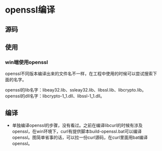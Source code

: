 # openssl编译

## 源码

## 使用
### win端使用openssl
openssl不同版本编译出来的文件名不一样，在工程中使用的时候可以尝试搜索下面的名字。

openssl的lib名字：libeay32.lib、ssleay32.lib、libssl.lib、libcrypto.lib。
openssl的dll名字：libcrypto-1_1.dll、libssl-1_1.dll。


## 编译
* 单独编译openssl的步骤，没有看过。之前在编译libcurl的时候有涉及openssl，在win环境下，curl有提供脚本build-openssl.bat可以编译openssl。图简单省事的话，可以拉一份curl源码，在curl里面用bat编译openssl。